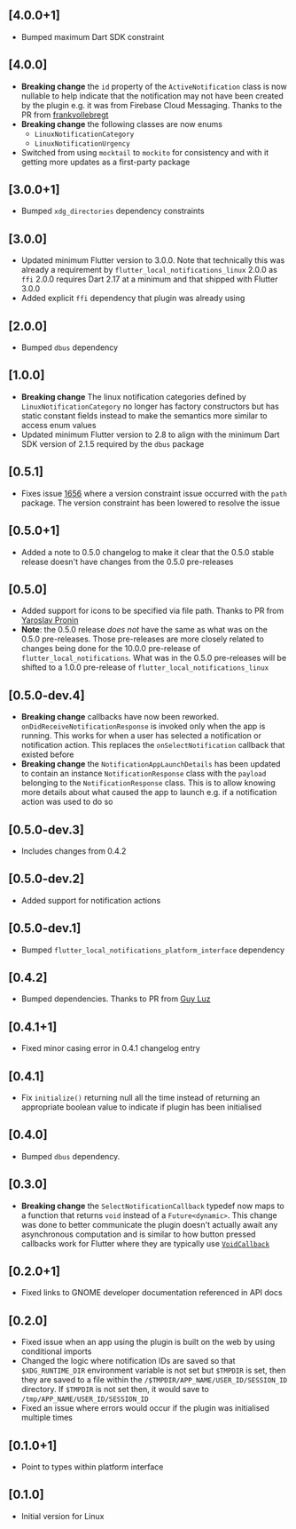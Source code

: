 ## [4.0.0+1]

* Bumped maximum Dart SDK constraint

## [4.0.0]

* **Breaking change** the `id` property of the `ActiveNotification` class is now nullable to help indicate that the notification may not have been created by the plugin e.g. it was from Firebase Cloud Messaging. Thanks to the PR from [frankvollebregt](https://github.com/frankvollebregt)
* **Breaking change** the following classes are now enums
    * `LinuxNotificationCategory`
    * `LinuxNotificationUrgency`
* Switched from using `mocktail` to `mockito` for consistency and with it getting more updates as a first-party package

## [3.0.0+1]

* Bumped `xdg_directories` dependency constraints

## [3.0.0]

* Updated minimum Flutter version to 3.0.0. Note that technically this was already a requirement by `flutter_local_notifications_linux` 2.0.0 as `ffi` 2.0.0 requires Dart 2.17 at a minimum and that shipped with Flutter 3.0.0
* Added explicit `ffi` dependency that plugin was already using

## [2.0.0]

* Bumped `dbus` dependency

## [1.0.0]

* **Breaking change** The linux notification categories defined by `LinuxNotificationCategory` no longer has factory constructors but has static constant fields instead to make the semantics more similar to access enum values
* Updated minimum Flutter version to 2.8 to align with the minimum Dart SDK version of 2.1.5 required by the `dbus` package


## [0.5.1]

* Fixes issue [1656](https://github.com/MaikuB/flutter_local_notifications/issues/1656) where a version constraint issue occurred with the `path` package. The version constraint has been lowered to resolve the issue

## [0.5.0+1]

* Added a note to 0.5.0 changelog to make it clear that the 0.5.0 stable release doesn't have changes from the 0.5.0 pre-releases

## [0.5.0]

* Added support for icons to be specified via file path. Thanks to PR from [Yaroslav Pronin](https://github.com/proninyaroslav)
* **Note**: the 0.5.0 release *does not* have the same as what was on the 0.5.0 pre-releases. Those pre-releases are more closely related to changes being done for the 10.0.0 pre-release of `flutter_local_notifications`. What was in the 0.5.0 pre-releases will be shifted to a 1.0.0 pre-release of `flutter_local_notifications_linux`

## [0.5.0-dev.4]

* **Breaking change** callbacks have now been reworked. `onDidReceiveNotificationResponse` is invoked only when the app is running. This works for when a user has selected a notification or notification action. This replaces the `onSelectNotification` callback that existed before
* **Breaking change** the `NotificationAppLaunchDetails` has been updated to contain an instance `NotificationResponse` class with the `payload` belonging to the `NotificationResponse` class. This is to allow knowing more details about what caused the app to launch e.g. if a notification action was used to do so

## [0.5.0-dev.3]

* Includes changes from 0.4.2

## [0.5.0-dev.2]

* Added support for notification actions

## [0.5.0-dev.1]

* Bumped `flutter_local_notifications_platform_interface` dependency

## [0.4.2]

* Bumped dependencies. Thanks to PR from [Guy Luz](https://github.com/guyluz11)

## [0.4.1+1]

* Fixed minor casing error in 0.4.1 changelog entry

## [0.4.1]

* Fix `initialize()` returning null all the time instead of returning an appropriate boolean value to indicate if plugin has been initialised

## [0.4.0]

*  Bumped `dbus` dependency.

## [0.3.0]

* **Breaking change** the `SelectNotificationCallback` typedef now maps to a function that returns `void` instead of a `Future<dynamic>`. This change was done to better communicate the plugin doesn't actually await any asynchronous computation and is similar to how button pressed callbacks work for Flutter where they are typically use [`VoidCallback`](https://api.flutter.dev/flutter/dart-ui/VoidCallback.html)

## [0.2.0+1]

* Fixed links to GNOME developer documentation referenced in API docs

## [0.2.0]

* Fixed issue when an app using the plugin is built on the web by using conditional imports
* Changed the logic where notification IDs are saved so that `$XDG_RUNTIME_DIR` environment variable is not set but `$TMPDIR` is set, then they are saved to a file within the `/$TMPDIR/APP_NAME/USER_ID/SESSION_ID` directory. If `$TMPDIR` is not set then, it would save to `/tmp/APP_NAME/USER_ID/SESSION_ID`
* Fixed an issue where errors would occur if the plugin was initialised multiple times

## [0.1.0+1]

*  Point to types within platform interface

## [0.1.0]

* Initial version for Linux
